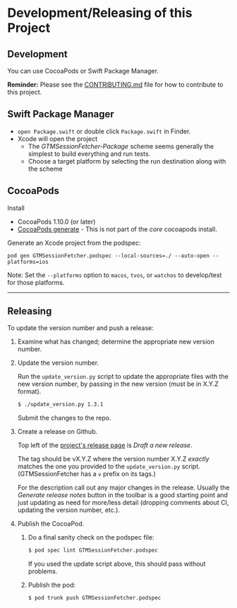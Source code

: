# Development/Releasing of this Project

## Development

You can use CocoaPods or Swift Package Manager.

**Reminder:** Please see the
[CONTRIBUTING.md](https://github.com/google/gtm-session-fetcher/blob/main/CONTRIBUTING.md)
file for how to contribute to this project.

## Swift Package Manager

*  `open Package.swift` or double click `Package.swift` in Finder.
*  Xcode will open the project
   *  The _GTMSessionFetcher-Package_ scheme seems generally the simplest to
      build everything and run tests.
   *  Choose a target platform by selecting the run destination along with the
      scheme

## CocoaPods

Install
*  CocoaPods 1.10.0 (or later)
*  [CocoaPods generate](https://github.com/square/cocoapods-generate) - This is
    not part of the _core_ cocoapods install.

Generate an Xcode project from the podspec:

```
pod gen GTMSessionFetcher.podspec --local-sources=./ --auto-open --platforms=ios
```

Note: Set the `--platforms` option to `macos`, `tvos`, or `watchos` to
develop/test for those platforms.

---

## Releasing

To update the version number and push a release:

1.  Examine what has changed; determine the appropriate new version number.

1.  Update the version number.

    Run the `update_version.py` script to update the appropriate files with the
    new version number, by passing in the new version (must be in X.Y.Z format).

    ```sh
    $ ./update_version.py 1.3.1
    ```

    Submit the changes to the repo.

1.  Create a release on Github.

    Top left of the [project's release page](https://github.com/google/gtm-session-fetcher/releases)
    is _Draft a new release_.

    The tag should be vX.Y.Z where the version number X.Y.Z _exactly_ matches
    the one you provided to the `update_version.py` script. (GTMSessionFetcher
    has a `v` prefix on its tags.)

    For the description call out any major changes in the release. Usually the
    _Generate release notes_ button in the toolbar is a good starting point and
    just updating as need for more/less detail (dropping comments about CI,
    updating the version number, etc.).

1.  Publish the CocoaPod.

    1.  Do a final sanity check on the podspec file:

        ```sh
        $ pod spec lint GTMSessionFetcher.podspec
        ```

        If you used the update script above, this should pass without problems.

    1.  Publish the pod:

        ```sh
        $ pod trunk push GTMSessionFetcher.podspec
        ```
